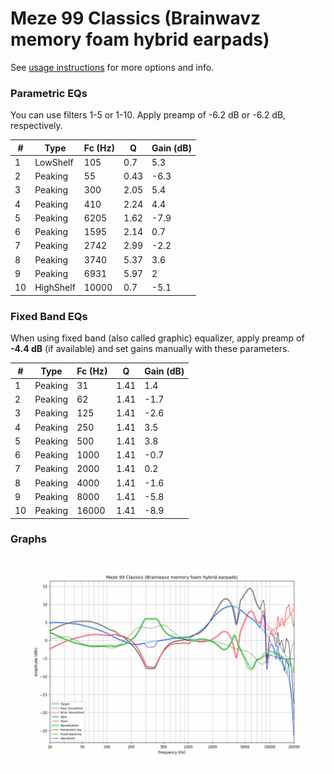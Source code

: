 # Meze 99 Classics (Brainwavz memory foam hybrid earpads)
See [usage instructions](https://github.com/jaakkopasanen/AutoEq#usage) for more options and info.

### Parametric EQs
You can use filters 1-5 or 1-10. Apply preamp of -6.2 dB or -6.2 dB, respectively.

|   # | Type      |   Fc (Hz) |    Q |   Gain (dB) |
|-----|-----------|-----------|------|-------------|
|   1 | LowShelf  |       105 | 0.7  |         5.3 |
|   2 | Peaking   |        55 | 0.43 |        -6.3 |
|   3 | Peaking   |       300 | 2.05 |         5.4 |
|   4 | Peaking   |       410 | 2.24 |         4.4 |
|   5 | Peaking   |      6205 | 1.62 |        -7.9 |
|   6 | Peaking   |      1595 | 2.14 |         0.7 |
|   7 | Peaking   |      2742 | 2.99 |        -2.2 |
|   8 | Peaking   |      3740 | 5.37 |         3.6 |
|   9 | Peaking   |      6931 | 5.97 |         2   |
|  10 | HighShelf |     10000 | 0.7  |        -5.1 |

### Fixed Band EQs
When using fixed band (also called graphic) equalizer, apply preamp of **-4.4 dB** (if available) and set gains manually with these parameters.

|   # | Type    |   Fc (Hz) |    Q |   Gain (dB) |
|-----|---------|-----------|------|-------------|
|   1 | Peaking |        31 | 1.41 |         1.4 |
|   2 | Peaking |        62 | 1.41 |        -1.7 |
|   3 | Peaking |       125 | 1.41 |        -2.6 |
|   4 | Peaking |       250 | 1.41 |         3.5 |
|   5 | Peaking |       500 | 1.41 |         3.8 |
|   6 | Peaking |      1000 | 1.41 |        -0.7 |
|   7 | Peaking |      2000 | 1.41 |         0.2 |
|   8 | Peaking |      4000 | 1.41 |        -1.6 |
|   9 | Peaking |      8000 | 1.41 |        -5.8 |
|  10 | Peaking |     16000 | 1.41 |        -8.9 |

### Graphs
![](./Meze%2099%20Classics%20(Brainwavz%20memory%20foam%20hybrid%20earpads).png)
